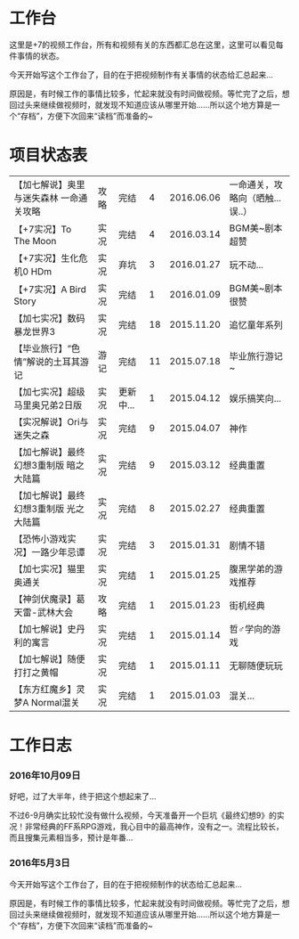 # 工作台

这里是+7的视频工作台，所有和视频有关的东西都汇总在这里，这里可以看见每件事情的状态。

今天开始写这个工作台了，目的在于把视频制作有关事情的状态给汇总起来...

原因是，有时候工作的事情比较多，忙起来就没有时间做视频。等忙完了之后，想回过头来继续做视频时，就发现不知道应该从哪里开始......所以这个地方算是一个“存档”，方便下次回来“读档”而准备的~

# 项目状态表
<table>
 <tr>
  <td>【加七解说】奥里与迷失森林 一命通关攻略</td> <td>攻略</td> <td>完结</td> <td>4</td> <td>2016.06.06</td> <td>一命通关，攻略向（晒触...误..）</td>
 </tr>
 <tr>
  <td>【+7实况】To The Moon</td> <td>实况</td> <td>完结</td> <td>4</td> <td>2016.03.14</td> <td>BGM美~剧本超赞</td>
 </tr>
  <tr>
  <td>【+7实况】生化危机0 HDm</td> <td>实况</td> <td>弃坑</td> <td>3</td> <td>2016.01.27</td> <td>玩不动...</td>
 </tr>
  <tr>
  <td>【+7实况】A Bird Story</td> <td>实况</td> <td>完结</td> <td>1</td> <td>2016.01.09</td> <td>BGM美~剧本很赞</td>
 </tr>
 <tr>
  <td>【加七实况】数码暴龙世界3</td> <td>实况</td> <td>完结</td> <td>18</td> <td>2015.11.20</td> <td>追忆童年系列</td>
 </tr>
 <tr>
  <td>【毕业旅行】“色情”解说的土耳其游记</td> <td>游记</td> <td>完结</td> <td>11</td> <td>2015.07.18</td> <td>毕业旅行游记~</td>
 </tr>
 <tr>
  <td>【加七实况】超级马里奥兄弟2日版</td> <td>实况</td> <td>更新中...</td> <td>1</td> <td>2015.04.12</td> <td>娱乐搞笑向...</td>
 </tr>
 <tr>
  <td>【实况解说】Ori与迷失之森</td> <td>实况</td> <td>完结</td> <td>9</td> <td>2015.04.07</td> <td>神作</td>
 </tr>
 <tr>
  <td>【加七解说】最终幻想3重制版 暗之大陆篇</td> <td>实况</td> <td>完结</td> <td>9</td> <td>2015.03.12</td> <td>经典重置</td>
 </tr>
 <tr>
  <td>【加七解说】最终幻想3重制版 光之大陆篇</td> <td>实况</td> <td>完结</td> <td>8</td> <td>2015.02.27</td> <td>经典重置</td>
 </tr>
 <tr>
  <td>【恐怖小游戏实况】一路少年忌谭 </td> <td>实况</td> <td>完结</td> <td>3</td> <td>2015.01.31</td> <td>剧情不错</td>
 </tr>
 <tr>
  <td>【加七实况】猫里奥通关</td> <td>实况</td> <td>完结</td> <td>1</td> <td>2015.01.25</td> <td>腹黑学弟的游戏推荐</td>
 </tr>
 <tr>
  <td>【神剑伏魔录】葛天雷-武林大会</td> <td>攻略</td> <td>完结</td> <td>1</td> <td>2015.01.23</td> <td>街机经典</td>
 </tr>
 <tr>
  <td>【加七解说】史丹利的寓言</td> <td>实况</td> <td>完结</td> <td>1</td> <td>2015.01.14</td> <td> 哲♂学向的游戏 </td>
 </tr>
 <tr>
  <td>【加七解说】随便打打之黄帽</td> <td>实况</td> <td>完结</td> <td>1</td> <td>	2015.01.11</td> <td>无聊随便玩玩</td>
 </tr>
 <tr>
  <td>【东方红魔乡】灵梦A Normal混关</td> <td>实况</td> <td>完结</td> <td>1</td> <td>	2015.01.03</td> <td>混关...</td>
 </tr>
</table>

# 工作日志

### 2016年10月09日

好吧，过了大半年，终于把这个想起来了...

不过6-9月确实比较忙没有做什么视频，今天准备开一个巨坑《最终幻想9》的实况！非常经典的FF系RPG游戏，我心目中的最高神作，没有之一。流程比较长，而且搜集元素相当多，预计是年番...

### 2016年5月3日

今天开始写这个工作台了，目的在于把视频制作的状态给汇总起来...

原因是，有时候工作的事情比较多，忙起来就没有时间做视频。等忙完了之后，想回过头来继续做视频时，就发现不知道应该从哪里开始......所以这个地方算是一个“存档”，方便下次回来“读档”而准备的~